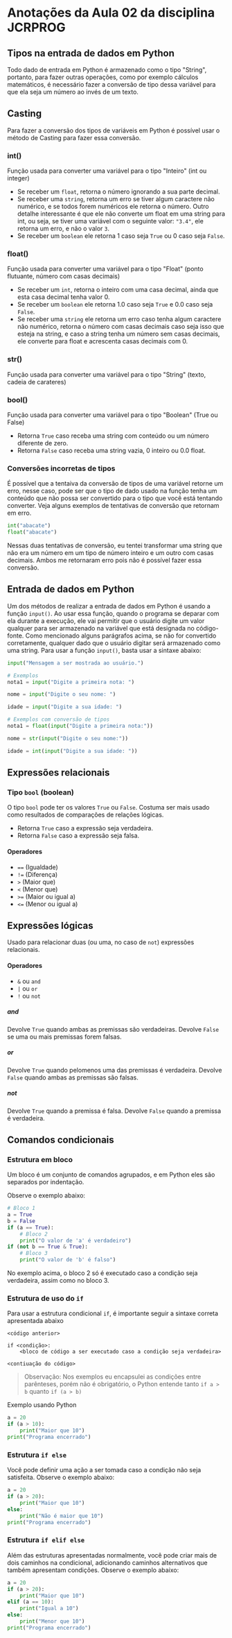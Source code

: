 # Anotações da Aula 02 da disciplina JCRPROG

## Tipos na entrada de dados em Python

Todo dado de entrada em Python é armazenado como o tipo "String", portanto, para fazer outras operações, como por exemplo cálculos matemáticos, é necessário fazer a conversão de tipo dessa variável para que ela seja um número ao invés de um texto.

## Casting

Para fazer a conversão dos tipos de variáveis em Python é possível usar o método de Casting para fazer essa conversão.

### int()

Função usada para converter uma variável para o tipo "Inteiro" (int ou integer)

- Se receber um `float`, retorna o número ignorando a sua parte decimal.
- Se receber uma `string`, retorna um erro se tiver algum caractere não numérico, e se todos forem numéricos ele retorna o número. Outro detalhe interessante é que ele não converte um float em uma string para int, ou seja, se tiver uma variável com o seguinte valor: `"3.4"`, ele retorna um erro, e não o valor `3`.
- Se receber um `boolean` ele retorna 1 caso seja `True` ou 0 caso seja `False`.

### float()

Função usada para converter uma variável para o tipo "Float" (ponto flutuante, número com casas decimais)

- Se receber um `int`, retorna o inteiro com uma casa decimal, ainda que esta casa decimal tenha valor 0.
- Se receber um `boolean` ele retorna 1.0 caso seja `True` e 0.0 caso seja `False`.
- Se receber uma `string` ele retorna um erro caso tenha algum caractere não numérico, retorna o número com casas decimais caso seja isso que esteja na string, e caso a string tenha um número sem casas decimais, ele converte para float e acrescenta casas decimais com 0.

### str()

Função usada para converter uma variável para o tipo "String" (texto, cadeia de carateres)

### bool()

Função usada para converter uma variável para o tipo "Boolean" (True ou False)

- Retorna `True` caso receba uma string com conteúdo ou um número diferente de zero.
- Retorna `False` caso receba uma string vazia, 0 inteiro ou 0.0 float.

### Conversões incorretas de tipos

É possível que a tentaiva da conversão de tipos de uma variável retorne um erro, nesse caso, pode ser que o tipo de dado usado na função tenha um conteúdo que não possa ser convertido para o tipo que você está tentando converter.
Veja alguns exemplos de tentativas de conversão que retornam em erro.

```python
int("abacate")
float("abacate")
```

Nessas duas tentativas de conversão, eu tentei transformar uma string que não era um número em um tipo de número inteiro e um outro com casas decimais. Ambos me retornaram erro pois não é possível fazer essa conversão.


## Entrada de dados em Python

Um dos métodos de realizar a entrada de dados em Python é usando a função `input()`. Ao usar essa função, quando o programa se deparar com ela durante a execução, ele vai permitir que o usuário digite um valor qualquer para ser armazenado na variável que está designada no código-fonte.
Como mencionado alguns parágrafos acima, se não for convertido corretamente, qualquer dado que o usuário digitar será armazenado como uma string.
Para usar a função `input()`, basta usar a sintaxe abaixo:

```python
input("Mensagem a ser mostrada ao usuário.")

# Exemplos
nota1 = input("Digite a primeira nota: ")

nome = input("Digite o seu nome: ")

idade = input("Digite a sua idade: ")

# Exemplos com conversão de tipos
nota1 = float(input("Digite a primeira nota:"))

nome = str(input("Digite o seu nome:"))

idade = int(input("Digite a sua idade: "))
```

## Expressões relacionais

### Tipo `bool` (boolean)

O tipo `bool` pode ter os valores `True` ou `False`. Costuma ser mais usado como resultados de comparações de relações lógicas.

- Retorna `True` caso a expressão seja verdadeira.
- Retorna `False` caso a expressão seja falsa.

#### Operadores

- `==` (Igualdade)
- `!=` (Diferença)
- `>` (Maior que)
- `<` (Menor que)
- `>=` (Maior ou igual a)
- `<=` (Menor ou igual a)


## Expressões lógicas

Usado para relacionar duas (ou uma, no caso de `not`) expressões relacionais.

#### Operadores

- `&` ou `and`
- `|` ou `or`
- `!` ou `not`

##### and

Devolve `True` quando ambas as premissas são verdadeiras.
Devolve `False` se uma ou mais premissas forem falsas.

##### or

Devolve `True` quando pelomenos uma das premissas é verdadeira.
Devolve `False` quando ambas as premissas são falsas.

##### not

Devolve `True` quando a premissa é falsa.
Devolve `False` quando a premissa é verdadeira.

## Comandos condicionais

### Estrutura em bloco

Um bloco é um conjunto de comandos agrupados, e em Python eles são separados por indentação.

Observe o exemplo abaixo:

```python
# Bloco 1
a = True
b = False
if (a == True):
    # Bloco 2
    print("O valor de 'a' é verdadeiro")
if (not b == True & True):
    # Bloco 3
    print("O valor de 'b' é falso")
```

No exemplo acima, o bloco 2 só é executado caso a condição seja verdadeira, assim como no bloco 3.

### Estrutura de uso do `if`

Para usar a estrutura condicional `if`, é importante seguir a sintaxe correta apresentada abaixo

```
<código anterior>

if <condição>:
    <bloco de código a ser executado caso a condição seja verdadeira>

<contiuação do código>
```

> Observação: Nos exemplos eu encapsulei as condições entre parênteses, porém não é obrigatório, o Python entende tanto `if a > b` quanto `if (a > b)`

Exemplo usando Python

```python
a = 20
if (a > 10):
    print("Maior que 10")
print("Programa encerrado")
```

### Estrutura `if else`

Você pode definir uma ação a ser tomada caso a condição não seja satisfeita.
Observe o exemplo abaixo:

```python
a = 20
if (a > 20):
    print("Maior que 10")
else:
    print("Não é maior que 10")
print("Programa encerrado")
```

### Estrutura `if elif else`

Além das estruturas apresentadas normalmente, você pode criar mais de dois caminhos na condicional, adicionando caminhos alternativos que também apresentam condições.
Observe o exemplo abaixo:

```python
a = 20
if (a > 20):
    print("Maior que 10")
elif (a == 10):
    print("Igual a 10")
else:
    print("Menor que 10")
print("Programa encerrado")
```